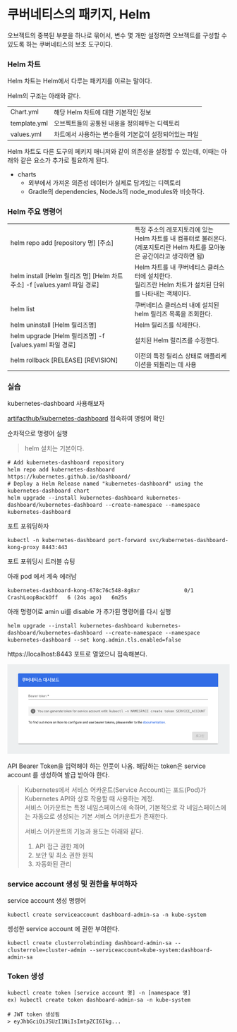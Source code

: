 # 쿠버네티스의 패키지, Helm

오브젝트의 중복된 부분을 하나로 묶어서, 변수 몇 개만 설정하면 오브젝트를 구성할 수 있도록 하는 쿠버네티스의 보조 도구이다.

### Helm 차트 

Helm 차트는 Helm에서 다루는 패키지를 이르는 말이다.

Helm의 구조는 아래와 같다.

|              |                                                       |
| ------------ | ----------------------------------------------------- |
| Chart.yml    | 해당 Helm 차트에 대한 기본적인 정보                   |
| template.yml | 오브젝트들의 공통된 내용을 정의해두는 디렉토리        |
| values.yml   | 차트에서 사용하는 변수들의 기본값이 설정되어있는 파일 |

Helm 차트도 다른 도구의 페키지 매니저와 같이 의존성을 설정할 수 있는데, 이때는 아래와 같은 요소가 추가로 필요하게 된다.

- charts
  - 외부에서 가져온 의존성 데이터가 실제로 담겨있는 디렉토리
  - Gradle의 dependencies, NodeJs의 node_modules와 비슷하다.

### Helm 주요 명령어

|                                                                           |                                                                                                                                 |
| ------------------------------------------------------------------------- | ------------------------------------------------------------------------------------------------------------------------------- |
| helm repo add [repository 명] [주소]                                      | 특정 주소의 레포지토리에 있는 Helm 차트를 내 컴퓨터로 불러온다. <br> (레포지토리란 Helm 차트를 모아놓은 공간이라고 생각하면 됨) |
| helm install [Helm 릴리즈 명] [Helm 차트 주소] -f [values.yaml 파일 경로] | Helm 차트를 내 쿠버네티스 클러스터에 설치한다. <br> 릴리즈란 Helm 차트가 설치된 단위를 나타내는 객체이다.                       |
| helm list                                                                 | 쿠버네티스 클러스터 내에 설치된 helm 릴리즈 목록을 조회한다.                                                                    |
| helm uninstall [Helm 릴리즈명]                                            | Helm 릴리즈를 삭제한다.                                                                                                         |
| helm upgrade [Helm 릴리즈명] -f [values.yaml 파일 경로]                   | 설치된 Helm 릴리즈를 수정한다.                                                                                                  |
| helm rollback [RELEASE] [REVISION]                                        | 이전의 특정 릴리스 상태로 애플리케이션을 되돌리는 데 사용                                                                       |


### 실습

kubernetes-dashboard 사용해보자

[artifacthub/kubernetes-dashboard](ttps://artifacthub.io/packages/helm/k8s-dashboard/kubernetes-dashboard) 접속하여 명령어 확인

순차적으로 명령어 실행

> helm 설치는 기본이다.

```
# Add kubernetes-dashboard repository
helm repo add kubernetes-dashboard https://kubernetes.github.io/dashboard/
# Deploy a Helm Release named "kubernetes-dashboard" using the kubernetes-dashboard chart
helm upgrade --install kubernetes-dashboard kubernetes-dashboard/kubernetes-dashboard --create-namespace --namespace kubernetes-dashboard
```

포트 포워딩하자

```
kubectl -n kubernetes-dashboard port-forward svc/kubernetes-dashboard-kong-proxy 8443:443
```

포트 포워딩시 트러블 슈팅

아래 pod 에서 계속 에러남

```
kubernetes-dashboard-kong-678c76c548-8g8xr              0/1     CrashLoopBackOff   6 (24s ago)   6m25s
```

아래 명령어로 amin ui를 disable 가 추가된 명령어를 다시 실행

```
helm upgrade --install kubernetes-dashboard kubernetes-dashboard/kubernetes-dashboard --create-namespace --namespace kubernetes-dashboard --set kong.admin.tls.enabled=false
```

https://localhost:8443 포트로 열었으니 접속해본다.


<img src="../images/k8s-dashboard.png" width="700">

API Bearer Token을 입력해야 하는 인풋이 나옴. 해당하는 token은 service account 를 생성하여 발급 받아야 한다.

> Kubernetes에서 서비스 어카운트(Service Account)는 포드(Pod)가 Kubernetes API와 상호 작용할 때 사용하는 계정. <br>서비스 어카운트는 특정 네임스페이스에 속하며, 기본적으로 각 네임스페이스에는 자동으로 생성되는 기본 서비스 어카운트가 존재한다.
>
> 서비스 어카운트의 기능과 용도는 아래와 같다.
>
> 1. API 접근 권한 제어
> 2. 보안 및 최소 권한 원칙
> 3. 자동화된 관리


### service account 생성 및 권한을 부여하자

service account 생성 명령어

```
kubectl create serviceaccount dashboard-admin-sa -n kube-system
```

셍성한 service account 에 권한 부여한다.

```
kubectl create clusterrolebinding dashboard-admin-sa --clusterrole=cluster-admin --serviceaccount=kube-system:dashboard-admin-sa
```

### Token 생성

```
kubectl create token [service account 명] -n [namespace 명]
ex) kubectl create token dashboard-admin-sa -n kube-system

# JWT token 생성됨
> eyJhbGciOiJSUzI1NiIsImtpZCI6Ikg...
```